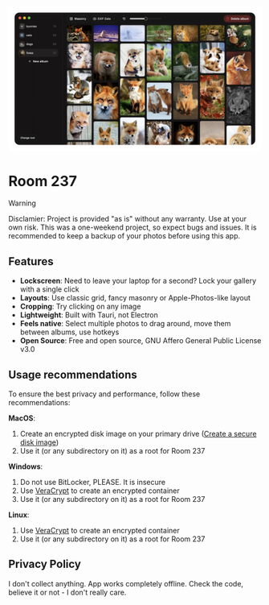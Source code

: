![Room 237](assets/preview.png)

# Room 237

> [!WARNING]
> Disclamier: Project is provided "as is" without any warranty. Use at your own risk. This was a one-weekend project, so expect bugs and issues. It is recommended to keep a backup of your photos before using this app.

## Features

- **Lockscreen**: Need to leave your laptop for a second? Lock your gallery with a single click
- **Layouts**: Use classic grid, fancy masonry or Apple-Photos-like layout
- **Cropping**: Try clicking on any image
- **Lightweight**: Built with Tauri, not Electron
- **Feels native**: Select multiple photos to drag around, move them between albums, use hotkeys
- **Open Source**: Free and open source, GNU Affero General Public License v3.0

## Usage recommendations

To ensure the best privacy and performance, follow these recommendations:

**MacOS**:

1. Create an encrypted disk image on your primary drive ([Create a secure disk image](https://support.apple.com/et-ee/guide/disk-utility/dskutl11888/mac))
2. Use it (or any subdirectory on it) as a root for Room 237

**Windows**:

1. Do not use BitLocker, PLEASE. It is insecure
2. Use [VeraCrypt](https://www.veracrypt.fr/en/Home.html) to create an encrypted container
3. Use it (or any subdirectory on it) as a root for Room 237

**Linux**:

1. Use [VeraCrypt](https://www.veracrypt.fr/en/Home.html) to create an encrypted container
2. Use it (or any subdirectory on it) as a root for Room 237

## Privacy Policy

I don't collect anything. App works completely offline. Check the code, believe it or not - I don't really care.
